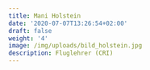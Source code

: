 ```yaml
---
title: Mani Holstein
date: '2020-07-07T13:26:54+02:00'
draft: false
weight: '4'
image: /img/uploads/bild_holstein.jpg
description: Fluglehrer (CRI)
---
```



